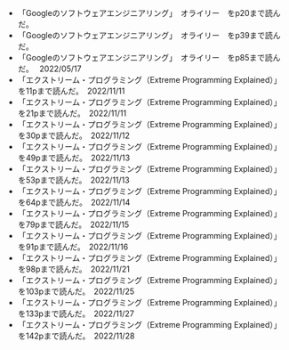 - 「Googleのソフトウェアエンジニアリング」　オライリー　をp20まで読んだ。  
- 「Googleのソフトウェアエンジニアリング」　オライリー　をp39まで読んだ。  
- 「Googleのソフトウェアエンジニアリング」　オライリー　をp85まで読んだ。　  2022/05/17
- 「エクストリーム・プログラミング（Extreme Programming Explained）」を11pまで読んだ。　2022/11/11
- 「エクストリーム・プログラミング（Extreme Programming Explained）」を21pまで読んだ。　2022/11/11
- 「エクストリーム・プログラミング（Extreme Programming Explained）」を30pまで読んだ。　2022/11/12
- 「エクストリーム・プログラミング（Extreme Programming Explained）」を49pまで読んだ。　2022/11/13
- 「エクストリーム・プログラミング（Extreme Programming Explained）」を53pまで読んだ。　2022/11/13
- 「エクストリーム・プログラミング（Extreme Programming Explained）」を64pまで読んだ。　2022/11/14
- 「エクストリーム・プログラミング（Extreme Programming Explained）」を79pまで読んだ。　2022/11/15
- 「エクストリーム・プログラミング（Extreme Programming Explained）」を91pまで読んだ。　2022/11/16
- 「エクストリーム・プログラミング（Extreme Programming Explained）」を98pまで読んだ。　2022/11/21
- 「エクストリーム・プログラミング（Extreme Programming Explained）」を103pまで読んだ。　2022/11/25
- 「エクストリーム・プログラミング（Extreme Programming Explained）」を133pまで読んだ。　2022/11/27
- 「エクストリーム・プログラミング（Extreme Programming Explained）」を142pまで読んだ。　2022/11/28

